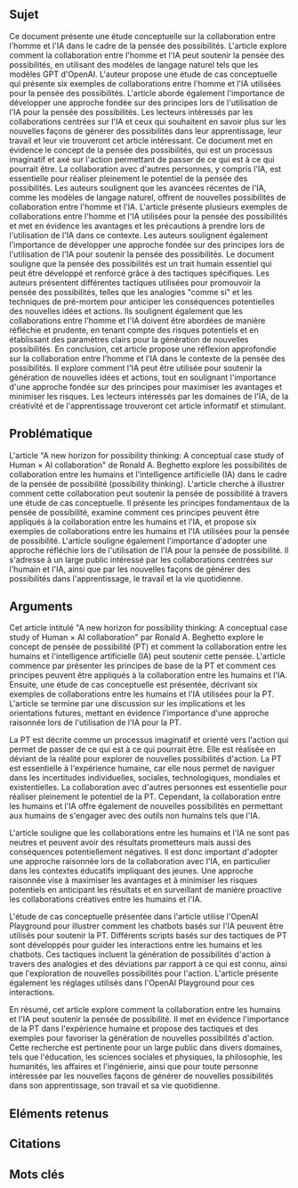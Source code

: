 ## Sujet
Ce document présente une étude conceptuelle sur la collaboration entre l'homme et l'IA dans le cadre de la pensée des possibilités. L'article explore comment la collaboration entre l'homme et l'IA peut soutenir la pensée des possibilités, en utilisant des modèles de langage naturel tels que les modèles GPT d'OpenAI. L'auteur propose une étude de cas conceptuelle qui présente six exemples de collaborations entre l'homme et l'IA utilisées pour la pensée des possibilités. L'article aborde également l'importance de développer une approche fondée sur des principes lors de l'utilisation de l'IA pour la pensée des possibilités. Les lecteurs intéressés par les collaborations centrées sur l'IA et ceux qui souhaitent en savoir plus sur les nouvelles façons de générer des possibilités dans leur apprentissage, leur travail et leur vie trouveront cet article intéressant.
Ce document met en évidence le concept de la pensée des possibilités, qui est un processus imaginatif et axé sur l'action permettant de passer de ce qui est à ce qui pourrait être. La collaboration avec d'autres personnes, y compris l'IA, est essentielle pour réaliser pleinement le potentiel de la pensée des possibilités. Les auteurs soulignent que les avancées récentes de l'IA, comme les modèles de langage naturel, offrent de nouvelles possibilités de collaboration entre l'homme et l'IA. L'article présente plusieurs exemples de collaborations entre l'homme et l'IA utilisées pour la pensée des possibilités et met en évidence les avantages et les précautions à prendre lors de l'utilisation de l'IA dans ce contexte. Les auteurs soulignent également l'importance de développer une approche fondée sur des principes lors de l'utilisation de l'IA pour soutenir la pensée des possibilités.
Le document souligne que la pensée des possibilités est un trait humain essentiel qui peut être développé et renforcé grâce à des tactiques spécifiques. Les auteurs présentent différentes tactiques utilisées pour promouvoir la pensée des possibilités, telles que les analogies "comme si" et les techniques de pré-mortem pour anticiper les conséquences potentielles des nouvelles idées et actions. Ils soulignent également que les collaborations entre l'homme et l'IA doivent être abordées de manière réfléchie et prudente, en tenant compte des risques potentiels et en établissant des paramètres clairs pour la génération de nouvelles possibilités.
En conclusion, cet article propose une réflexion approfondie sur la collaboration entre l'homme et l'IA dans le contexte de la pensée des possibilités. Il explore comment l'IA peut être utilisée pour soutenir la génération de nouvelles idées et actions, tout en soulignant l'importance d'une approche fondée sur des principes pour maximiser les avantages et minimiser les risques. Les lecteurs intéressés par les domaines de l'IA, de la créativité et de l'apprentissage trouveront cet article informatif et stimulant.
## Problématique
L'article "A new horizon for possibility thinking: A conceptual case study of Human × AI collaboration" de Ronald A. Beghetto explore les possibilités de collaboration entre les humains et l'intelligence artificielle (IA) dans le cadre de la pensée de possibilité (possibility thinking). L'article cherche à illustrer comment cette collaboration peut soutenir la pensée de possibilité à travers une étude de cas conceptuelle. Il présente les principes fondamentaux de la pensée de possibilité, examine comment ces principes peuvent être appliqués à la collaboration entre les humains et l'IA, et propose six exemples de collaborations entre les humains et l'IA utilisées pour la pensée de possibilité. L'article souligne également l'importance d'adopter une approche réfléchie lors de l'utilisation de l'IA pour la pensée de possibilité. Il s'adresse à un large public intéressé par les collaborations centrées sur l'humain et l'IA, ainsi que par les nouvelles façons de générer des possibilités dans l'apprentissage, le travail et la vie quotidienne.
## Arguments
Cet article intitulé "A new horizon for possibility thinking: A conceptual case study of Human × AI collaboration" par Ronald A. Beghetto explore le concept de pensée de possibilité (PT) et comment la collaboration entre les humains et l'intelligence artificielle (IA) peut soutenir cette pensée. L'article commence par présenter les principes de base de la PT et comment ces principes peuvent être appliqués à la collaboration entre les humains et l'IA. Ensuite, une étude de cas conceptuelle est présentée, décrivant six exemples de collaborations entre les humains et l'IA utilisées pour la PT. L'article se termine par une discussion sur les implications et les orientations futures, mettant en évidence l'importance d'une approche raisonnée lors de l'utilisation de l'IA pour la PT.

La PT est décrite comme un processus imaginatif et orienté vers l'action qui permet de passer de ce qui est à ce qui pourrait être. Elle est réalisée en déviant de la réalité pour explorer de nouvelles possibilités d'action. La PT est essentielle à l'expérience humaine, car elle nous permet de naviguer dans les incertitudes individuelles, sociales, technologiques, mondiales et existentielles. La collaboration avec d'autres personnes est essentielle pour réaliser pleinement le potentiel de la PT. Cependant, la collaboration entre les humains et l'IA offre également de nouvelles possibilités en permettant aux humains de s'engager avec des outils non humains tels que l'IA.

L'article souligne que les collaborations entre les humains et l'IA ne sont pas neutres et peuvent avoir des résultats prometteurs mais aussi des conséquences potentiellement négatives. Il est donc important d'adopter une approche raisonnée lors de la collaboration avec l'IA, en particulier dans les contextes éducatifs impliquant des jeunes. Une approche raisonnée vise à maximiser les avantages et à minimiser les risques potentiels en anticipant les résultats et en surveillant de manière proactive les collaborations créatives entre les humains et l'IA.

L'étude de cas conceptuelle présentée dans l'article utilise l'OpenAI Playground pour illustrer comment les chatbots basés sur l'IA peuvent être utilisés pour soutenir la PT. Différents scripts basés sur des tactiques de PT sont développés pour guider les interactions entre les humains et les chatbots. Ces tactiques incluent la génération de possibilités d'action à travers des analogies et des déviations par rapport à ce qui est connu, ainsi que l'exploration de nouvelles possibilités pour l'action. L'article présente également les réglages utilisés dans l'OpenAI Playground pour ces interactions.

En résumé, cet article explore comment la collaboration entre les humains et l'IA peut soutenir la pensée de possibilité. Il met en évidence l'importance de la PT dans l'expérience humaine et propose des tactiques et des exemples pour favoriser la génération de nouvelles possibilités d'action. Cette recherche est pertinente pour un large public dans divers domaines, tels que l'éducation, les sciences sociales et physiques, la philosophie, les humanités, les affaires et l'ingénierie, ainsi que pour toute personne intéressée par les nouvelles façons de générer de nouvelles possibilités dans son apprentissage, son travail et sa vie quotidienne.

## Eléments retenus 

## Citations

## Mots clés
